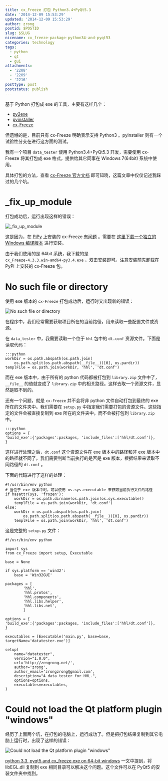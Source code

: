 ```yaml
---
title: cx_Freeze 打包 Python3.4+PyQt5.3
date: '2014-12-09 15:53:29'
updated: '2014-12-09 15:53:29'
author: zrong
postid: $POSTID
slug: $SLUG
nicename: cx_freeze-package-python34-and-pyqt53
categories: technology
tags:
  - python
  - qt
  - gui
attachments:
  - '2208'
  - '2209'
  - '2216'
posttype: post
poststatus: publish
---
```


基于 Python 打包成 exe 的工具，主要有这样几个：

- [py2exe][1]
- [pyinstaller][2]
- [cx-Freeze][3]

但遗憾的是，目前只有 cx-Freeze 明确表示支持 Python3 。pyinstaller 则有一个试验性分支在进行这方面的测试。

我有一个项目 `data_tester` 使用 Python3.4+PyQt5.3 开发，需要使用 cx-Freeze 将其打包成 exe 格式，提供给其它同事在 Windows 7(64bit) 系统中使用。

具体打包的方法，查看 [cx-Freeze 官方文档][3] 即可知晓，这篇文章中仅仅记述我踩过的几个坑。<!--more-->

# _fix_up_module

打包成功后，运行出现这样的错误：

![_fix_up_module][51]

这是因为，在 [PiPy][6] 上安装的 cx-Freeze [有问题][5] 。需要在 [这里下载一个独立的 Windows 编译版本][4] 进行安装。

由于我们使用的是 64bit 系统，我下载的是 `cx_Freeze‑4.3.3.win‑amd64‑py3.4.exe` ，双击安装即可。注意安装前先卸载在 PyPi 上安装的 cx-Freeze 包。

# No such file or directory

使用 exe 版本的 `cx-Freeze` 打包成功后，运行时又出现新的错误：

![No such file or directory][52]

在程序中，我们经常需要获取项目所在的当前路径，用来读取一些配置文件或资源。

在 `data_tester` 中，我需要读取一个位于 `hhl` 包中的 `dt.conf` 资源文件。下面是读取代码：

    :::python
    workDir = os.path.abspath(os.path.join(
        os.path.split(os.path.abspath(__file__))[0], os.pardir))
    templFile = os.path.join(workDir, 'hhl', 'dt.conf')

而在 exe 版本中，由于所有的 python 代码都被打包到 `library.zip` 文件中了，`__file__` 的值就变成了 `library.zip` 中的相关路径。这样去取一个资源文件，显然是取不到的。

还有一个问题，就是 `cx-Freeze` 并不会将非 python 文件自动打包到最终的 exe 所在的文件夹中。我们需要在 `setup.py` 中指定我们需要打包的资源文件。这些指定的文件会被直接复制到 exe 所在的文件夹中，而不会被打包到 `library.zip` 中。

    :::python
    options = {
    'build_exe':{'packages':packages, 'include_files':['hhl/dt.conf']},
    }

这样进行处理之后，`dt.conf` 这个资源文件在 exe 版本中的路径和非 exe 版本中的路径就不同了。我们需要判断当前执行的是否是 exe 版本，根据结果来读取不同路径的 `dt.conf` 。

下面的代码进行了这样的处理：

    #!/usr/bin/env python
    # 当位于 exe 版本中时，可以使用 os.sys.executable 来获取当前执行文件的路径
    if hasattr(sys, 'frozen'):
        workDir = os.path.dirname(os.path.join(os.sys.executable))
        templFile = os.path.join(workDir, 'dt.conf')
    else:
        workDir = os.path.abspath(os.path.join(
            os.path.split(os.path.abspath(__file__))[0], os.pardir))
        templFile = os.path.join(workDir, 'hhl', 'dt.conf')

这是完整的 `setup.py` 文件：

    #!/usr/bin/env python

    import sys
    from cx_Freeze import setup, Executable

    base = None

    if sys.platform == 'win32':
        base = 'Win32GUI'

    packages = [
            'hhl',
            'hhl.protos',
            'hhl.components',
            'hhl.libs.helper',
            'hhl.libs.net',
            ]

    options = {
    'build_exe':{'packages':packages, 'include_files':['hhl/dt.conf']},
    }

    executables = [Executable('main.py', base=base, targetName='datatester.exe')]

    setup(
        name="datatester",
        version="1.0.0",
        url='http://zengrong.net/',
        author='zrong',
        author_email='zrongzrong@gmail.com',
        description="A data tester for HHL.",
        options=options,
        executables=executables,
    )

# Could not load the Qt platform plugin "windows"

经历了上面两个坑，在打包的电脑上，运行成功了。但是把打包结果复制到其它电脑上运行时，出现了这样的错误：

![Could not load the Qt platform plugin "windows"][53]

[python 3.3, pyqt5 and cx_freeze exe on 64-bit windows][7] 一文中提到，将 libEGL.dll 复制到 exe 相同目录可以解决这个问题。这个文件可以在 PyQt5 的安装文件夹中找到。

[1]: http://www.py2exe.org/
[2]: http://www.pyinstaller.org/
[3]: http://cx-freeze.readthedocs.org
[4]: http://www.lfd.uci.edu/~gohlke/pythonlibs/#cx_freeze
[5]: http://stackoverflow.com/a/25100418/1542345
[6]: https://pypi.python.org/
[7]: http://bird1110.blogspot.jp/2014/04/python-33-pyqt5-and-cxfreeze-exe-on-64.html
[51]: /uploads/2014/12/cxfreeze-main-script-error.png
[52]: /uploads/2014/12/cxfreeze-main-script-error2.png
[53]: /uploads/2014/12/cannot-load-qt-platform-plugins-windows.jpg
